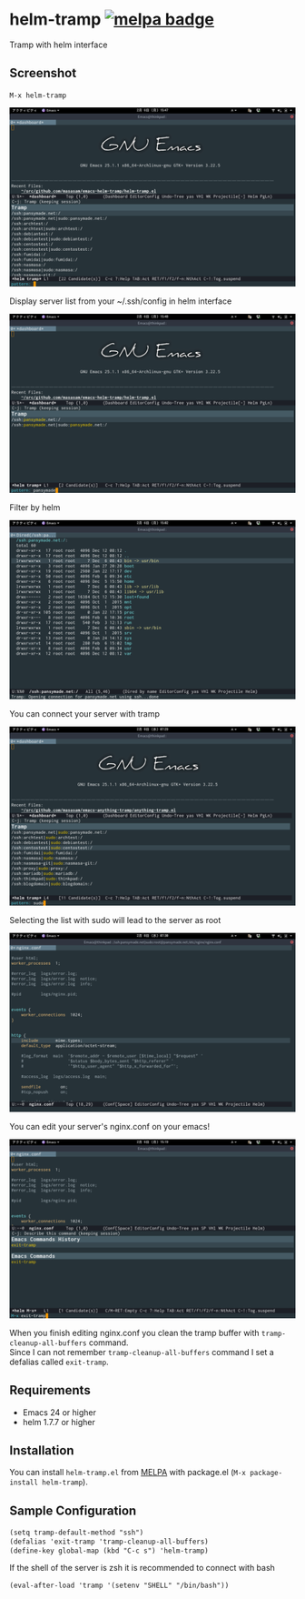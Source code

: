 # helm-tramp [![melpa badge][melpa-badge]][melpa-link]

Tramp with helm interface

## Screenshot

    M-x helm-tramp

![helm-tramp1](image/image1.png)

Display server list from your ~/.ssh/config in helm interface

![helm-tramp2](image/image2.png)

Filter by helm

![helm-tramp3](image/image3.png)

You can connect your server with tramp

![helm-tramp4](image/image4.png)

Selecting the list with sudo will lead to the server as root

![helm-tramp5](image/image5.png)

You can edit your server's nginx.conf on your emacs!

![helm-exit](image/exit.png)

When you finish editing nginx.conf you clean the tramp buffer with `tramp-cleanup-all-buffers` command.  
Since I can not remember `tramp-cleanup-all-buffers` command I set a defalias called `exit-tramp`.  

## Requirements

- Emacs 24 or higher
- helm 1.7.7 or higher

## Installation

You can install `helm-tramp.el` from [MELPA](http://melpa.org) with package.el
(`M-x package-install helm-tramp`).

## Sample Configuration

	(setq tramp-default-method "ssh")
    (defalias 'exit-tramp 'tramp-cleanup-all-buffers)
    (define-key global-map (kbd "C-c s") 'helm-tramp)

If the shell of the server is zsh it is recommended to connect with bash  

    (eval-after-load 'tramp '(setenv "SHELL" "/bin/bash"))

[melpa-link]: http://melpa.org/#/helm-tramp
[melpa-badge]: http://melpa.org/packages/helm-tramp-badge.svg
